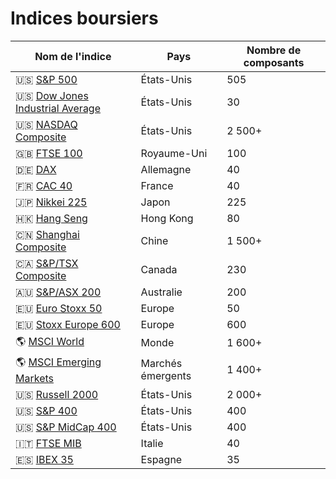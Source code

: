 # Indices boursiers
| Nom de l'indice | Pays | Nombre de composants |
| --- | --- | --- |
| 🇺🇸 [S&P 500](https://www.google.com/finance/quote/SPX:INDEXSP) | États-Unis | 505 |
| 🇺🇸 [Dow Jones Industrial Average](https://www.google.com/finance/quote/DJI:INDEXDJX) | États-Unis | 30 |
| 🇺🇸 [NASDAQ Composite](https://www.google.com/finance/quote/IXIC:INDEXNASDAQ) | États-Unis | 2 500+ |
| 🇬🇧 [FTSE 100](https://www.google.com/finance/quote/UKX:INDEXFTSE) | Royaume-Uni | 100 |
| 🇩🇪 [DAX](https://www.google.com/finance/quote/GDAXI:INDEXDEUTSCHE) | Allemagne | 40 |
| 🇫🇷 [CAC 40](https://www.google.com/finance/quote/PX1:INDEXEURO) | France | 40 |
| 🇯🇵 [Nikkei 225](https://www.google.com/finance/quote/N225:INDEXNIKKEI) | Japon | 225 |
| 🇭🇰 [Hang Seng](https://www.google.com/finance/quote/HSI:INDEXHANGSENG) | Hong Kong | 80 |
| 🇨🇳 [Shanghai Composite](https://www.google.com/finance/quote/000001.SS:INDEXSHANGHAI) | Chine | 1 500+ |
| 🇨🇦 [S&P/TSX Composite](https://www.google.com/finance/quote/TSX:INDEXSPTSX) | Canada | 230 |
| 🇦🇺 [S&P/ASX 200](https://www.google.com/finance/quote/AXJO:INDEXASX) | Australie | 200 |
| 🇪🇺 [Euro Stoxx 50](https://www.google.com/finance/quote/SX5E:INDEXSTOXX) | Europe | 50 |
| 🇪🇺 [Stoxx Europe 600](https://www.google.com/finance/quote/SXXP:INDEXSTOXX) | Europe | 600 |
| 🌎 [MSCI World](https://www.google.com/finance/quote/ACWI:INDEXMSCI) | Monde | 1 600+ |
| 🌎 [MSCI Emerging Markets](https://www.google.com/finance/quote/EEM:INDEXMSCI) | Marchés émergents | 1 400+ |
| 🇺🇸 [Russell 2000](https://www.google.com/finance/quote/RUT:INDEXRUSSELL) | États-Unis | 2 000+ |
| 🇺🇸 [S&P 400](https://www.google.com/finance/quote/MID:INDEXSP) | États-Unis | 400 |
| 🇺🇸 [S&P MidCap 400](https://www.google.com/finance/quote/MID:INDEXSP) | États-Unis | 400 |
| 🇮🇹 [FTSE MIB](https://www.google.com/finance/quote/FTMIB:INDEXFTSE) | Italie | 40 |
| 🇪🇸 [IBEX 35](https://www.google.com/finance/quote/IBEX:INDEXIBEX) | Espagne | 35 |
